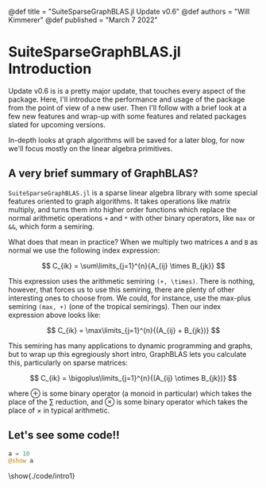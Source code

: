@def title = "SuiteSparseGraphBLAS.jl Update v0.6"
@def authors = "Will Kimmerer"
@def published = "March 7 2022"

# SuiteSparseGraphBLAS.jl Introduction

Update v0.6 is is a pretty major update, that touches every aspect of the package. 
Here, I'll introduce the performance and usage of the package from the point of view of a new user. Then I'll follow with a brief look at a few new features and wrap-up with some features and related packages slated for upcoming versions.

In-depth looks at graph algorithms will be saved for a later blog, for now we'll focus mostly on the linear algebra primitives.

## A very brief summary of GraphBLAS?

`SuiteSparseGraphBLAS.jl` is a sparse linear algebra library with some special features oriented to graph algorithms. It takes operations like matrix multiply, and turns them into higher order functions which replace the normal arithmetic operations `+` and `*` with other binary operators, like `max` or `&&`, which form a semiring. 

What does that mean in practice? When we multiply two matrices `A` and `B` as normal we use the following index expression:

$$ C_{ik} = \sum\limits_{j=1}^{n}{A_{ij} \times B_{jk}} $$

This expression uses the arithmetic semiring `(+, \times)`. There is nothing, however, that forces us to use this semiring, there are plenty of other interesting ones to choose from. We could, for instance, use the max-plus semiring `(max, +)` (one of the tropical semirings). Then our index expression above looks like:

$$ C_{ik} = \max\limits_{j=1}^{n}{(A_{ij} + B_{jk})} $$

This semiring has many applications to dynamic programming and graphs, but to wrap up this egregiously short intro, GraphBLAS lets you calculate this, particularly on sparse matrices:

$$ C_{ik} = \bigoplus\limits_{j=1}^{n}{(A_{ij} \otimes B_{jk})} $$

where $\oplus$ is some binary operator (a monoid in particular) which takes the place of the $\sum$ reduction, and $\otimes$ is some binary operator which takes the place of $\times$ in typical arithmetic.

## Let's see some code!!

```julia
a = 10
@show a
```
\show{./code/intro1}